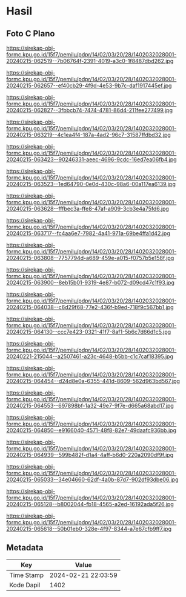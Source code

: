 # Hasil

## Foto C Plano

https://sirekap-obj-formc.kpu.go.id/15f7/pemilu/pdpr/14/02/03/20/28/1402032028001-20240215-062519--7b06764f-2391-4019-a3c0-1f8487dbd262.jpg

https://sirekap-obj-formc.kpu.go.id/15f7/pemilu/pdpr/14/02/03/20/28/1402032028001-20240215-062657--ef40cb29-4f9d-4e53-9b7c-daf1917445ef.jpg

https://sirekap-obj-formc.kpu.go.id/15f7/pemilu/pdpr/14/02/03/20/28/1402032028001-20240215-062827--3fbbcb74-7474-4781-86d4-211fee277499.jpg

https://sirekap-obj-formc.kpu.go.id/15f7/pemilu/pdpr/14/02/03/20/28/1402032028001-20240215-063219--4c1ea4f4-187a-4ad2-96c7-31587ffdbd32.jpg

https://sirekap-obj-formc.kpu.go.id/15f7/pemilu/pdpr/14/02/03/20/28/1402032028001-20240215-063423--90246331-aeec-4696-9cdc-16ed7ea06fb4.jpg

https://sirekap-obj-formc.kpu.go.id/15f7/pemilu/pdpr/14/02/03/20/28/1402032028001-20240215-063523--1ed64790-0e0d-430c-98a6-00a117ea6139.jpg

https://sirekap-obj-formc.kpu.go.id/15f7/pemilu/pdpr/14/02/03/20/28/1402032028001-20240215-063628--fffbec3a-ffe8-47af-a909-3cb3e4a75fd6.jpg

https://sirekap-obj-formc.kpu.go.id/15f7/pemilu/pdpr/14/02/03/20/28/1402032028001-20240215-063717--fc4aa6e7-7982-4a41-971a-69be4ffa1d42.jpg

https://sirekap-obj-formc.kpu.go.id/15f7/pemilu/pdpr/14/02/03/20/28/1402032028001-20240215-063808--7757794d-a689-459e-a015-f0757b5e158f.jpg

https://sirekap-obj-formc.kpu.go.id/15f7/pemilu/pdpr/14/02/03/20/28/1402032028001-20240215-063900--8eb15b01-9319-4e87-b072-d09cd47c1f93.jpg

https://sirekap-obj-formc.kpu.go.id/15f7/pemilu/pdpr/14/02/03/20/28/1402032028001-20240215-064038--c6d29f68-77e2-436f-b9ed-718f9c567bb1.jpg

https://sirekap-obj-formc.kpu.go.id/15f7/pemilu/pdpr/14/02/03/20/28/1402032028001-20240215-064130--ccc7e423-0321-41f7-8af1-5b6c7d66d1c5.jpg

https://sirekap-obj-formc.kpu.go.id/15f7/pemilu/pdpr/14/02/03/20/28/1402032028001-20240221-215044--a2507461-a23c-4648-b5bb-c1c7caf18395.jpg

https://sirekap-obj-formc.kpu.go.id/15f7/pemilu/pdpr/14/02/03/20/28/1402032028001-20240215-064454--d24d8e0a-6355-441d-8609-562d963bd567.jpg

https://sirekap-obj-formc.kpu.go.id/15f7/pemilu/pdpr/14/02/03/20/28/1402032028001-20240215-064553--697898bf-1a32-49e7-9f7e-d665a68abd17.jpg

https://sirekap-obj-formc.kpu.go.id/15f7/pemilu/pdpr/14/02/03/20/28/1402032028001-20240215-064850--e9166040-4571-48f8-82e7-49daafc936bb.jpg

https://sirekap-obj-formc.kpu.go.id/15f7/pemilu/pdpr/14/02/03/20/28/1402032028001-20240215-064939--599b482f-d1a4-4aff-b6d0-220a2090df9f.jpg

https://sirekap-obj-formc.kpu.go.id/15f7/pemilu/pdpr/14/02/03/20/28/1402032028001-20240215-065033--34e04660-62df-4a0b-87d7-902df93dbe06.jpg

https://sirekap-obj-formc.kpu.go.id/15f7/pemilu/pdpr/14/02/03/20/28/1402032028001-20240215-065128--b8002044-fb18-4565-a2ed-16192ada5f26.jpg

https://sirekap-obj-formc.kpu.go.id/15f7/pemilu/pdpr/14/02/03/20/28/1402032028001-20240215-065618--50b01eb0-328e-4f97-8344-a7e67cfb9ff7.jpg


## Metadata

| Key        | Value               |
| ---------- | ------------------- |
| Time Stamp | 2024-02-21 22:03:59 |
| Kode Dapil | 1402                |



